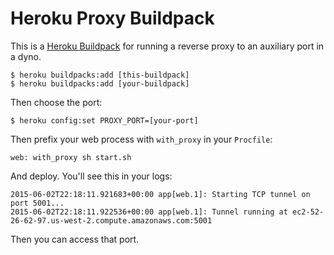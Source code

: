 # Heroku Proxy Buildpack

This is a [Heroku Buildpack](https://devcenter.heroku.com/articles/buildpacks)
for running a reverse proxy to an auxiliary port in a dyno.

```
$ heroku buildpacks:add [this-buildpack]
$ heroku buildpacks:add [your-buildpack]
```

Then choose the port:

```
$ heroku config:set PROXY_PORT=[your-port]
```

Then prefix your web process with `with_proxy` in your `Procfile`:

```
web: with_proxy sh start.sh
```

And deploy. You'll see this in your logs:

```
2015-06-02T22:18:11.921683+00:00 app[web.1]: Starting TCP tunnel on port 5001...
2015-06-02T22:18:11.922536+00:00 app[web.1]: Tunnel running at ec2-52-26-62-97.us-west-2.compute.amazonaws.com:5001
```

Then you can access that port.
